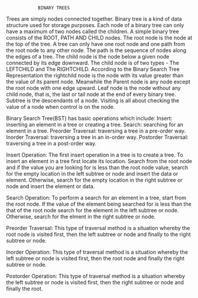 				BINARY TREES
Trees are simply nodes connected together.
Binary tree is a kind of data structure used for storage purposes.
Each node of a binary tree can only have a maximum of two nodes called the children.
A simple binary tree consists of the ROOT, PATH AND CHILD nodes.
The root node is the node at the top of the tree. A tree can only have one root node and one path from the root node to any other node.
The path is the sequence of nodes along the edges of a tree.
The child node is the node below a given node connected by its edge downward.
The child node is of two types - The LEFTCHILD and The RIGHTCHILD.
According to the Binary Search Tree Representation the rightchild node is the node with its value greater than the value of its parent node.
Meanwhile the Parent node is any node except the root node with one edge upward. Leaf node is the node without any child node, that is, the last or tail node at the end of every binary tree.
Subtree is the descendants of a node.
Visiting is all about checking the value of a node when control is on the node.

Binary Search Tree(BST) has basic operations which include:
Insert: inserting an element in a tree or creating a tree.
Search: searching for an element in a tree.
Preorder Traversal: traversing a tree in a pre-order way.
Inorder Traversal: traversing a tree in an in-order way.
Postorder Traversal: traversing a tree in a post-order way.

Insert Operation: The first insert operation in a tree is to create a tree. To insert an element in a tree first locate its location. Search from the root node and if the value you are looking for is less than the root node value, search for the empty location in the left subtree or node and insert the data or element. Otherwise, search for the empty location in the right subtree or node and insert the element or data.

Search Operation: To perform a search for an element in a tree, start from the root node. If the value of the element being searched for is less than the that of the root node search for the element in the left subtree or node. Otherwise, search for the elment in the right subtree or node.

Preorder Traversal: This type of traversal method is a situation whereby the root node is visited first, then the left subtree or node and finally to the right subtree or node.

Inorder Operation: This type of traversal method is a situation whereby the left subtree or node is visited first, then the root node and finally the right subtree or node.

Postorder Operation: This type of traversal method is a situation whereby the left subtree or node is visited first, then the right subtree or node and finally the root.
